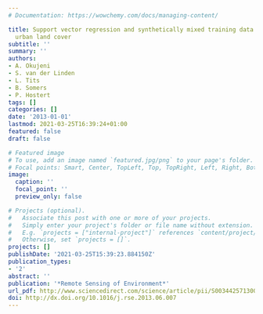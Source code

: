 ```yaml
---
# Documentation: https://wowchemy.com/docs/managing-content/

title: Support vector regression and synthetically mixed training data for quantifying
  urban land cover
subtitle: ''
summary: ''
authors:
- A. Okujeni
- S. van der Linden
- L. Tits
- B. Somers
- P. Hostert
tags: []
categories: []
date: '2013-01-01'
lastmod: 2021-03-25T16:39:24+01:00
featured: false
draft: false

# Featured image
# To use, add an image named `featured.jpg/png` to your page's folder.
# Focal points: Smart, Center, TopLeft, Top, TopRight, Left, Right, BottomLeft, Bottom, BottomRight.
image:
  caption: ''
  focal_point: ''
  preview_only: false

# Projects (optional).
#   Associate this post with one or more of your projects.
#   Simply enter your project's folder or file name without extension.
#   E.g. `projects = ["internal-project"]` references `content/project/deep-learning/index.md`.
#   Otherwise, set `projects = []`.
projects: []
publishDate: '2021-03-25T15:39:23.884150Z'
publication_types:
- '2'
abstract: ''
publication: '*Remote Sensing of Environment*'
url_pdf: http://www.sciencedirect.com/science/article/pii/S0034425713002009
doi: http://dx.doi.org/10.1016/j.rse.2013.06.007
---
```

